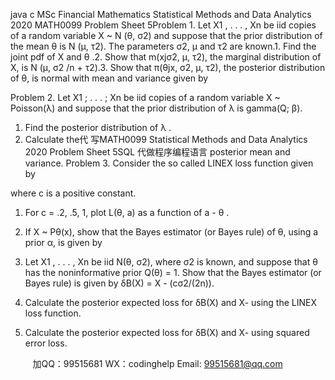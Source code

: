 java c
MSc Financial Mathematics 
Statistical Methods and Data Analytics 2020 
MATH0099 
Problem Sheet 5Problem 1. Let   X1   , . . . ,   Xn   be   iid   copies   of   a   random   variable   X   ~ N   (θ,   σ2)   and suppose that the   prior   distribution   of the   mean   θ   is   N   (µ,   τ2).      The   parameters   σ2,   µ   and   τ2 are   known.1.   Find   the   joint   pdf   of   X   and   θ   .2.      Show   that   m(xjσ2,   µ,   τ2), the   marginal   distribution   of   X, is   N   (µ,   σ2   /n   +   τ2).3.    Show   that   π(θjx,   σ2,   µ,   τ2),   the   posterior   distribution   of   θ,   is   normal   with mean   and   variance   given   by 

Problem 2. Let   X1   ; . . . ;   Xn      be   iid   copies   of   a   random   variable   X   ~   Poisson(λ)   and   suppose   that   the   prior   distribution   of   λ   is   gamma(Q;   β).
1.   Find   the   posterior   distribution   of   λ   .
2.    Calculate   the代 写MATH0099 Statistical Methods and Data Analytics 2020 Problem Sheet 5SQL
代做程序编程语言   posterior   mean   and   variance.
Problem 3. Consider   the   so   called   LINEX   loss   function   given   by

where   c   is   a   positive   constant. 
1.    For   c   =   .2, .5, 1,   plot   L(θ,   a)   as   a   function   of   a - θ   .
2.   If   X   ~   Pθ(x),   show   that   the   Bayes   estimator   (or   Bayes   rule)   of   θ,   using   a   prior α,   is   given   by

3.    Let   X1   , . . . ,   Xn    be   iid   N(θ,   σ2),   where   σ2 is   known,   and   suppose   that   θ   has   the noninformative prior Q(θ) =   1. Show that the   Bayes   estimator   (or   Bayes   rule)   is   given   by   δB(X) = X - (cσ2/(2n)).
4.    Calculate the posterior expected loss   for   δB(X)   and X-   using   the   LINEX   loss   function.
5.    Calculate   the   posterior   expected   loss   for   δB(X)   and   X-   using   squared   error   loss.







         
加QQ：99515681  WX：codinghelp  Email: 99515681@qq.com
